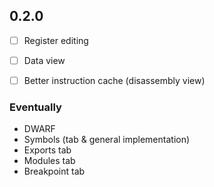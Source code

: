 ## 0.2.0

- [ ] Register editing
- [ ] Data view
- [ ] Better instruction cache (disassembly view)


### Eventually
- DWARF
- Symbols (tab & general implementation)
- Exports tab
- Modules tab
- Breakpoint tab